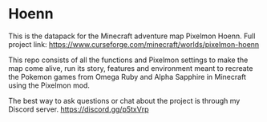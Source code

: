 # Hoenn
This is the datapack for the Minecraft adventure map Pixelmon Hoenn. Full project link: https://www.curseforge.com/minecraft/worlds/pixelmon-hoenn

This repo consists of all the functions and Pixelmon settings to make the map come alive, run its story, features and environment meant to recreate the Pokemon games from Omega Ruby and Alpha Sapphire in Minecraft using the Pixelmon mod.

The best way to ask questions or chat about the project is through my Discord server. https://discord.gg/p5txVrp
